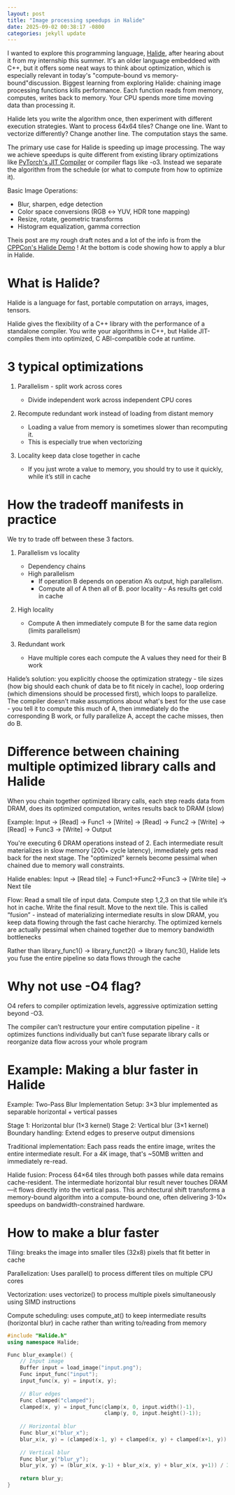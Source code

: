 ```yaml
---
layout: post
title: "Image processing speedups in Halide"
date: 2025-09-02 00:38:17 -0800
categories: jekyll update
---
```


I wanted to explore this programming language, [Halide](https://halide-lang.org/), after hearing about it from my internship this summer. It's an older language embeddeed with C++, but it offers some neat ways to think about optimization, which is especially relevant in today's "compute-bound vs memory-bound"discussion. Biggest learning from exploring Halide: chaining image processing functions kills performance. Each function reads from memory, computes, writes back to memory. Your CPU spends more time moving data than processing it.

Halide lets you write the algorithm once, then experiment with different execution strategies. Want to process 64x64 tiles? Change one line. Want to vectorize differently? Change another line. The computation stays the same. 

The primary use case for Halide is speeding up image processing. The way we achieve speedups is quite different from existing library optimizations like [PyTorch's JIT Compiler](https://residentmario.github.io/pytorch-training-performance-guide/jit.html) or compiler flags like -o3. Instead we separate the algorithm from the schedule (or what to compute from how to optimize it). 

Basic Image Operations:

- Blur, sharpen, edge detection
- Color space conversions (RGB ↔ YUV, HDR tone mapping)
- Resize, rotate, geometric transforms
- Histogram equalization, gamma correction

Theis post are my rough draft notes and a lot of the info is from the [CPPCon's Halide Demo](https://www.youtube.com/watch?v=1ir_nEfKQ7A) ! At the bottom is code showing how to apply a blur in Halide. 

# What is Halide?

Halide is a language for fast, portable computation on arrays, images, tensors.

Halide gives the flexibility of a C++ library with the performance of a standalone compiler. You write your algorithms in C++, but Halide JIT-compiles them into optimized, C ABI-compatible code at runtime.
 

# 3 typical optimizations 

1. Parallelism -  split work across cores
	- Divide independent work across independent CPU cores

2. Recompute redundant work instead of loading from distant memory
	- Loading a value from memory is sometimes slower than recomputing it.
	- This is especially true when vectorizing

3. Locality keep data close together in cache
	- If you just wrote a value to memory, you should try to use it quickly, while it’s still in cache


# How the tradeoff manifests in practice

We try to trade off between these 3 factors. 

1. Parallelism vs locality
	- Dependency chains
	- High parallelism
		- If operation B depends on operation A’s output, high parallelism.
		- Compute all of A then all of B. poor locality - As results get cold in cache

2. High locality
	- Compute A then immediately compute B for the same data region (limits parallelism)

3. Redundant work
   - Have multiple cores each compute the A values they need for their B work

 
Halide’s solution: you explicitly choose the optimization strategy - tile sizes (how big should each chunk of data be to fit nicely in cache), loop ordering (which dimensions should be processed first), which loops to parallelize. The compiler doesn’t make assumptions about what's best for the use case - you tell it to compute this much of A, then immediately do the corresponding B work, or fully parallelize A, accept the cache misses, then do B. 

# Difference between chaining multiple optimized library calls and Halide

When you chain together optimized library calls, each step reads data from DRAM, does its optimized computation, writes results back to DRAM (slow)

Example: Input → [Read] → Func1 → [Write] → [Read] → Func2 → [Write] → [Read] → Func3 → [Write] → Output

You're executing 6 DRAM operations instead of 2. Each intermediate result materializes in slow memory (200+ cycle latency), immediately gets read back for the next stage. The "optimized" kernels become pessimal when chained due to memory wall constraints.

Halide enables:
Input → [Read tile] → Func1→Func2→Func3 → [Write tile] → Next tile

Flow: 
Read a small tile of input data. Compute step 1,2,3 on that tile while it’s hot in cache. Write the final result. Move to the next tile. This is called “fusion” - instead of materializing intermediate results in slow DRAM, you keep data flowing through the fast cache hierarchy. The optimized kernels are actually pessimal when chained together due to memory bandwidth bottlenecks

Rather than library_func1() -> library_funct2() -> library func3(), Halide lets you fuse the entire pipeline so data flows through the cache

  
# Why not use -O4 flag? 

O4 refers to compiler optimization levels, aggressive optimization setting beyond -O3.

The compiler can’t restructure your entire computation pipeline - it optimizes functions individually but can’t fuse separate library calls or reorganize data flow across your whole program


# Example: Making a blur faster in Halide

Example: Two-Pass Blur Implementation
Setup: 3×3 blur implemented as separable horizontal + vertical passes

Stage 1: Horizontal blur (1×3 kernel)
Stage 2: Vertical blur (3×1 kernel)
Boundary handling: Extend edges to preserve output dimensions

Traditional implementation: Each pass reads the entire image, writes the entire intermediate result. For a 4K image, that's ~50MB written and immediately re-read.

Halide fusion: Process 64×64 tiles through both passes while data remains cache-resident. The intermediate horizontal blur result never touches DRAM—it flows directly into the vertical pass.
This architectural shift transforms a memory-bound algorithm into a compute-bound one, often delivering 3-10× speedups on bandwidth-constrained hardware.

# How to make a blur faster

Tiling: breaks the image into smaller tiles (32x8) pixels that fit better in cache

Parallelization: Uses parallel() to process different tiles on multiple CPU cores

Vectorization: uses vectorize() to process multiple pixels simultaneously using SIMD instructions

Compute scheduling: uses compute_at() to keep intermediate results (horizontal blur) in cache rather than writing to/reading from memory

```cpp
#include "Halide.h"
using namespace Halide;

Func blur_example() {
    // Input image
    Buffer input = load_image("input.png");
    Func input_func("input");
    input_func(x, y) = input(x, y);
    
    // Blur edges
    Func clamped("clamped");
    clamped(x, y) = input_func(clamp(x, 0, input.width()-1), 
                               clamp(y, 0, input.height()-1));
    
    // Horizontal blur
    Func blur_x("blur_x");
    blur_x(x, y) = (clamped(x-1, y) + clamped(x, y) + clamped(x+1, y)) / 3;
    
    // Vertical blur
    Func blur_y("blur_y");
    blur_y(x, y) = (blur_x(x, y-1) + blur_x(x, y) + blur_x(x, y+1)) / 3;
    
    return blur_y;
}
```
 
